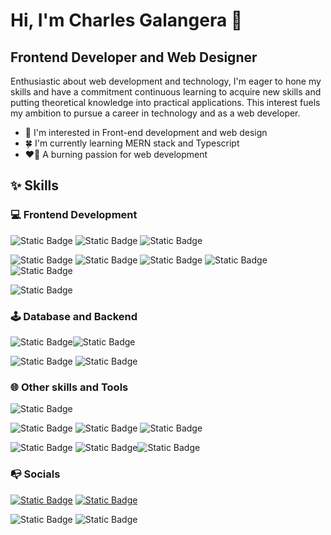 # Hi, I'm Charles Galangera 👋

## Frontend Developer and Web Designer

Enthusiastic about web development and technology, I'm eager to hone my skills and have a commitment continuous learning to acquire new skills and putting theoretical knowledge into practical applications. This interest fuels my ambition to pursue a career in technology and as a web developer.

- 🌈 I'm interested in Front-end development and web design
- 🍀 I'm currently learning MERN stack and Typescript
- ❤️‍🔥 A burning passion for web development

## ✨ **Skills**

### 💻 Frontend Development

![Static Badge](https://img.shields.io/badge/HTML5-%23E34F26?style=for-the-badge&logo=html5&logoColor=white)
![Static Badge](https://img.shields.io/badge/CSS3-%231572B6?style=for-the-badge&logo=css3&logoColor=white)
![Static Badge](https://img.shields.io/badge/JAVASCRIPT-%23463f3a?style=for-the-badge&logo=javascript&logoColor=%23F7DF1E)

![Static Badge](https://img.shields.io/badge/TAILWINDCSS-%2306B6D4?style=for-the-badge&logo=tailwindcss&logoColor=white)
![Static Badge](https://img.shields.io/badge/SASS-%23CC6699?style=for-the-badge&logo=sass&logoColor=white)
![Static Badge](https://img.shields.io/badge/RADIX%20UI-%23161618?style=for-the-badge&logo=radixui&logoColor=white)
![Static Badge](https://img.shields.io/badge/STYLEDCOMPONENTS-%23403d39?style=for-the-badge&logo=styledcomponents&logoColor=%23DB7093)
![Static Badge](https://img.shields.io/badge/SHADCN%2FUI-%23000000?style=for-the-badge&logo=shadcnui&logoColor=white)

![Static Badge](https://img.shields.io/badge/REACT-%23463f3a?style=for-the-badge&logo=react&logoColor=%2361DAFB)

### 🕹️ Database and Backend

![Static Badge](https://img.shields.io/badge/NODEJS-%23339933?style=for-the-badge&logo=nodedotjs&logoColor=white)![Static Badge](https://img.shields.io/badge/EXPRESS-%23000000?style=for-the-badge&logo=express&logoColor=white)

![Static Badge](https://img.shields.io/badge/MYSQL-%234479A1?style=for-the-badge&logo=mysql&logoColor=white)
![Static Badge](https://img.shields.io/badge/MONGODB-%2347A248?style=for-the-badge&logo=mongodb&logoColor=white)

### 🌐 Other skills and Tools

![Static Badge](https://img.shields.io/badge/JAVA-orange?style=for-the-badge)

![Static Badge](https://img.shields.io/badge/FIGMA-%23F24E1E?style=for-the-badge&logo=figma&logoColor=white)
![Static Badge](https://img.shields.io/badge/ADOBE%20ILLUSTRATOR-%23FF9A00?style=for-the-badge&logo=adobeillustrator&logoColor=white)
![Static Badge](https://img.shields.io/badge/CANVA-%2300C4CC?style=for-the-badge&logo=canva&logoColor=white)

![Static Badge](https://img.shields.io/badge/GIT-%23F05032?style=for-the-badge&logo=git&logoColor=white)
![Static Badge](https://img.shields.io/badge/POSTMAN-%23FF6C37?style=for-the-badge&logo=postman&logoColor=white)![Static Badge](https://img.shields.io/badge/JIRA-%230052CC?style=for-the-badge&logo=jirasoftware&logoColor=white)

### 📭 Socials

[![Static Badge](https://img.shields.io/badge/LINKEDIN-%2300C4CC?style=social&logo=linkedin&logoColor=%2300C4CC)](https://www.linkedin.com/in/charlesgalangera/)
[![Static Badge](https://img.shields.io/badge/DISCORD-%235865F2?style=social&logo=discord&logoColor=%235865F2)](https://discord.com/users/847801472166920223)

![Static Badge](https://img.shields.io/badge/galangeracharles17%40gmail.com-white?style=flat&logo=gmail&logoColor=%23EA4335)
![Static Badge](https://img.shields.io/badge/live%3A.cid.c71c9a4c6c9ff53d-white?style=flat&logo=skype&logoColor=%2300AFF0&link=https%3A%2F%2Fdiscord.com%2Fusers%2F847801472166920223)
